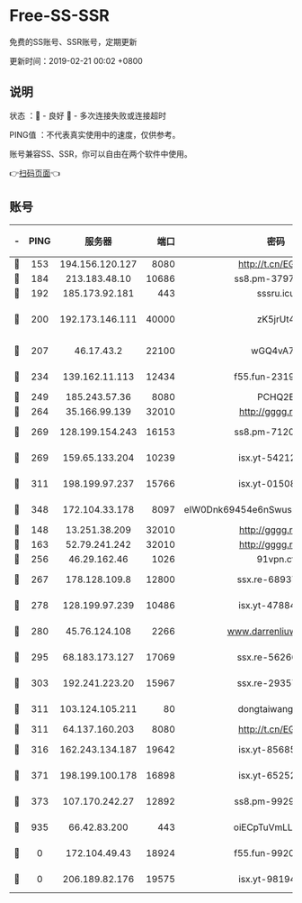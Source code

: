 # Free-SS-SSR

免费的SS账号、SSR账号，定期更新

更新时间：2019-02-21 00:02 +0800

## 说明

状态     ：🙂 - 良好 🙁 - 多次连接失败或连接超时

PING值   ：不代表真实使用中的速度，仅供参考。

账号兼容SS、SSR，你可以自由在两个软件中使用。

👉[扫码页面](https://liesauer.github.io/free-ss-ssr.github.io/)👈

## 账号

|-|PING|服务器|端口|密码|加密方式|区域|
|:----:|:----:|:-----:|-----:|:----:|:----:|:----:|
|🙂|153|194.156.120.127|8080|http://t.cn/EGJIyrl|rc4-md5|RU|
|🙂|184|213.183.48.10|10686|ss8.pm-37975412|rc4-md5|RU|
|🙂|192|185.173.92.181|443|sssru.icu|rc4-md5|RU|
|🙂|200|192.173.146.111|40000|zK5jrUt4|chacha20-ietf-poly1305|US|
|🙂|207|46.17.43.2|22100|wGQ4vA7D|aes-256-gcm|RU|
|🙂|234|139.162.11.113|12434|f55.fun-23190804|aes-256-cfb|SG|
|🙂|249|185.243.57.36|8080|PCHQ2E|rc4-md5|US|
|🙂|264|35.166.99.139|32010|http://gggg.rocks|chacha20|US|
|🙂|269|128.199.154.243|16153|ss8.pm-71203520|aes-256-cfb|SG|
|🙂|269|159.65.133.204|10239|isx.yt-54212354|aes-256-cfb|SG|
|🙂|311|198.199.97.237|15766|isx.yt-01508812|aes-256-cfb|US|
|🙂|348|172.104.33.178|8097|eIW0Dnk69454e6nSwuspv9DmS201tQ0D|aes-256-cfb|SG|
|🙂|148|13.251.38.209|32010|http://gggg.rocks|chacha20|SG|
|🙂|163|52.79.241.242|32010|http://gggg.rocks|chacha20|KR|
|🙂|256|46.29.162.46|1026|91vpn.cf|rc4-md5|RU|
|🙂|267|178.128.109.8|12800|ssx.re-68937951|aes-256-cfb|SG|
|🙂|278|128.199.97.239|10486|isx.yt-47884262|aes-256-cfb|SG|
|🙂|280|45.76.124.108|2266|www.darrenliuwei.com|aes-256-cfb|AU|
|🙂|295|68.183.173.127|17069|ssx.re-56266440|aes-256-cfb|US|
|🙂|303|192.241.223.20|15967|ssx.re-29357040|aes-256-cfb|US|
|🙁|311|103.124.105.211|80|dongtaiwang.com|aes-256-cfb|US|
|🙁|311|64.137.160.203|8080|http://t.cn/EGJIyrl|rc4-md5|CA|
|🙁|316|162.243.134.187|19642|isx.yt-85685509|aes-256-cfb|US|
|🙁|371|198.199.100.178|16898|isx.yt-65252361|aes-256-cfb|US|
|🙁|373|107.170.242.27|12892|ss8.pm-99298452|aes-256-cfb|US|
|🙁|935|66.42.83.200|443|oiECpTuVmLLxk4Ts|aes-256-cfb|US|
|🙁|0|172.104.49.43|18924|f55.fun-99200457|aes-256-cfb|SG|
|🙁|0|206.189.82.176|19575|isx.yt-98194618|aes-256-cfb|SG|
